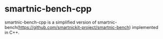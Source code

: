 # smartnic-bench-cpp

smartnic-bench-cpp is a simplified version of smartnic-bench(https://github.com/smartnickit-project/smartnic-bench)
implemented in C++.
